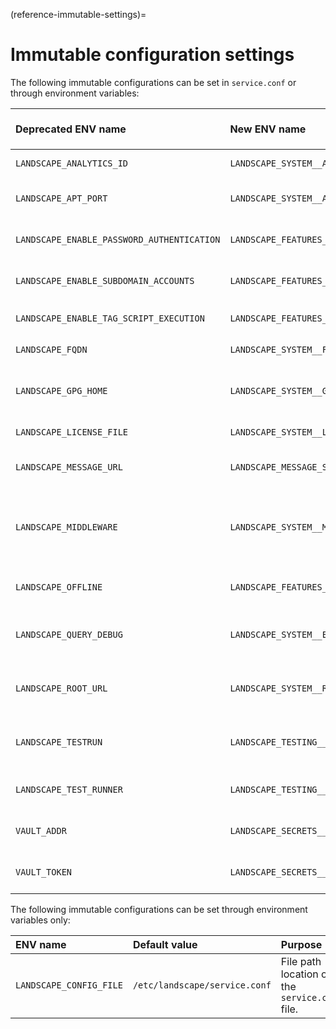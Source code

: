 (reference-immutable-settings)=

# Immutable configuration settings

The following immutable configurations can be set in `service.conf` or through environment variables:

| Deprecated ENV name | New ENV name | Deprecated section of `service.conf` | Section of `service.conf` | Deprecated key name in `service.conf` | Key name in `service.conf`  | Default value | Purpose |
| :---- | :---- | :---- | :---- | :---- | :---- | :---- | :---- |
| `LANDSCAPE_ANALYTICS_ID` | `LANDSCAPE_SYSTEM__ANALYTICS_ID` | `N/A` | `system` | `N/A` | `analytics_id` | `UA-1018242-60` | Google Analytics tracker ID for the deployment. |
| `LANDSCAPE_APT_PORT` | `LANDSCAPE_SYSTEM__APT_PORT` | `N/A` | `system` | `N/A` | `apt_port` | 8085 | The port the `landscape_apt` service should use. |
| `LANDSCAPE_ENABLE_PASSWORD_AUTHENTICATION` | `LANDSCAPE_FEATURES__ENABLE_PASSWORD_AUTHENTICATION` | `landscape` | `features` | `enable-password-authentication` | `enable_password_authentication` | `False` | Whether users are allowed to log in with email/password or not.  |
| `LANDSCAPE_ENABLE_SUBDOMAIN_ACCOUNTS` | `LANDSCAPE_FEATURES__ENABLE_SUBDOMAIN_ACCOUNTS` | `landscape` | `features` | `enable-subdomain-accounts` | `enable_subdomain_accounts` | `False` | Whether subdomain-based functionality is enabled or not. |
| `LANDSCAPE_ENABLE_TAG_SCRIPT_EXECUTION` | `LANDSCAPE_FEATURES__ENABLE_TAG_SCRIPT_EXECUTION` | `landscape` | `features` | `enable-tag-script-execution` | `enable_tag_script_execution` | `False` | Whether to enable tag-based script execution. |
| `LANDSCAPE_FQDN` | `LANDSCAPE_SYSTEM__FQDN` | `N/A` | `system` | `N/A` | `fqdn` | `None` | Sets the root URL using the FQDN. |
| `LANDSCAPE_GPG_HOME` | `LANDSCAPE_SYSTEM__GPG_HOME_DIR` | `N/A` | `system` | `N/A` | `gpg_home_dir` | `/var/lib/landscape-server/gnupg` | The directory containing GnuPG config files and the {spellexception}`keyrings`. |
| `LANDSCAPE_LICENSE_FILE` | `LANDSCAPE_SYSTEM__LICENSE_FILE` | `N/A` | `system` | `N/A` | `license_file` | `/etc/landscape/license.txt` | The file path location of the license file. |
| `LANDSCAPE_MESSAGE_URL` | `LANDSCAPE_MESSAGE_SERVER__MESSAGE_URL` | `N/A` | `message_system` | `N/A` | `message_system_url` | The HTTP version of the root URL with `/message-system` appended.  | The message system URL to use. |
| `LANDSCAPE_MIDDLEWARE` | `LANDSCAPE_SYSTEM__MIDDLEWARE` | `N/A` | `system` | `N/A` | `middleware` | `None` | The python dotted name to the middleware function or class to use. Multiple values can be provided by separating them with a comma. |
| `LANDSCAPE_OFFLINE` | `LANDSCAPE_FEATURES__ENABLE_OFFLINE` | `global` | `features` | `offline` | `enable_offline` | `False` | Whether offline mode is set or not (only relevant for standalone setups). |
| `LANDSCAPE_QUERY_DEBUG` | `LANDSCAPE_SYSTEM__ENABLE_QUERY_DEBUG` | `N/A` | `system` | `N/A` | `enable_query_debug` | `False` | Whether to enable query introspection and debugging middleware for Landscape or not. |
| `LANDSCAPE_ROOT_URL` | `LANDSCAPE_SYSTEM__ROOT_URL` | `global` | `system` | `root-url` | `root_url` | `None` | The Landscape Server’s root URL path. HTTP requests are expected to be made to this path. |
| `LANDSCAPE_TESTRUN` | `LANDSCAPE_TESTING__TESTRUN` | `N/A` | `testing` | `N/A` | `test_run` | `False` | If true, do not replace the importer with the import guardian to speed up the tests. |
| `LANDSCAPE_TEST_RUNNER` | `LANDSCAPE_TESTING__TEST_RUNNER` | `N/A` | `testing` | `N/A` | `test_runner` | `trial` | The `twisted` test runner to use for the `trial` script in `/dev`. |
| `VAULT_ADDR` | `LANDSCAPE_SECRETS__VAULT_URL` | `secrets` | `secrets` | `secrets-url` | `vault_url` | `http://localhost:8200` | The address of the vault to use for the secrets service. |
| `VAULT_TOKEN` | `LANDSCAPE_SECRETS__VAULT_TOKEN` | `N/A` | `secrets` | `N/A` | `vault_token` | `None` | The token to use for the vault instead of getting it from the secrets service. |

The following immutable configurations can be set through environment variables only:

| ENV name | Default value | Purpose |
| :---- | :---- | :---- |
| `LANDSCAPE_CONFIG_FILE` | `/etc/landscape/service.conf` | File path location of the `service.conf` file. |
